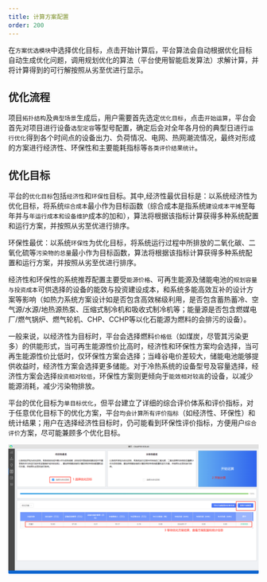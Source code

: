```yaml
---
title: 计算方案配置
order: 200
---
```


在`方案优选模块`中选择优化目标，点击开始计算后，平台算法会自动根据优化目标自动生成优化问题，调用规划优化的算法（平台使用智能启发算法）求解计算，并将计算得到的可行解按照从劣至优进行显示。

## 优化流程

项目`拓扑结构`及`典型场景`生成后，用户需要首先选定`优化目标`，点击`开始运算`，平台会首先对项目进行设备`选型定容`等型号配置，确定后会对全年各月份的典型日进行`运行优化`得到各个时间点的设备出力、负荷情况、电网、热网潮流情况，最终对形成的方案进行经济性、环保性和主要能耗指标等`各类评价结果统计`。


## 优化目标

平台的`优化目标`包括`经济性`和`环保性`目标。其中,经济性最优目标是：以系统经济性为优化目标，将系统`综合成本`最小作为目标函数（综合成本是指系统`建设成本平摊`至每年并与`年运行成本和设备维护`成本的加和），算法将根据该指标计算获得多种系统配置和运行方案，并按照从劣至优进行排序。

环保性最优：以系统`环保性`为优化目标，将系统运行过程中所排放的二氧化碳、二氧化硫等`污染物的总量`最小作为目标函数，算法将根据该指标计算获得多种系统配置和运行方案，并按照从劣至优进行排序。

经济性和环保性的系统推荐配置主要受`能源价格`、可再生能源及储能电池的`规划容量与投资成本`可供选择的设备的能效与投资建设成本，和系统多能高效互补的设计方案等影响（如热力系统方案设计如是否包含高效梯级利用，是否包含蓄热蓄冷、空气源/水源/地热源热泵、压缩式制冷机和吸收式制冷机等；能量源是否包含燃媒电厂/燃气锅炉、燃气轮机、CHP、CCHP等以化石能源为燃料的会排污的设备）。

一般来说，以经济性为目标时，平台会选择燃料`价格低`（如煤炭，尽管其污染更多）的供能形式，当可再生能源性价比高时，经济性和环保性方案均会选择，当可再生能源性价比低时，仅环保性方案会选择；当峰谷电价差较大，储能电池能够提供收益时，经济性方案会选择更多储能。对于冷热系统的设备型号及容量选择，经济性方案会选择`投资相对较低`，环保性方案则更倾向于`能效相对较高`的设备，以减少能源消耗，减少污染物排放。

平台的优化目标为`单目标优化`，但平台建立了详细的综合评价体系和评价指标，对于任意优化目标下的优化方案，平台`均会计算所有评价指标`（如经济性、环保性）和统计结果；用户在选择经济性目标时，仍可能看到环保性评价指标，方便用户`综合评价`方案，尽可能兼顾多个优化目标。

![优化](./规划设计-4优化-方案.png "优化")